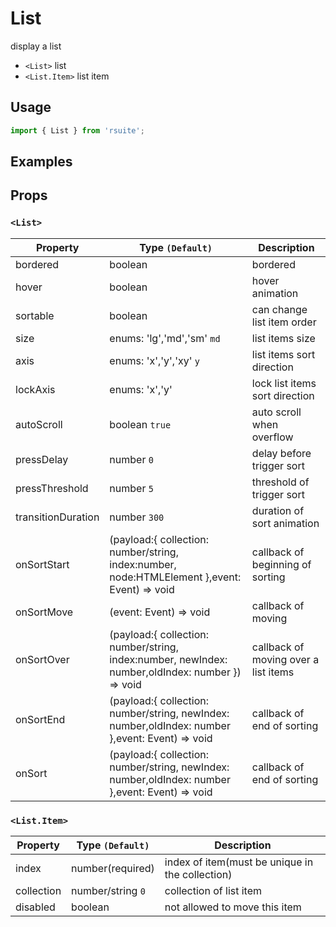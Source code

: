 # List

display a list

* `<List>` list
* `<List.Item>` list item

## Usage

```js
import { List } from 'rsuite';
```

## Examples

<!--{demo}-->

## Props

### `<List>`

| Property    | Type `(Default)`                         | Description              |
| ----------- | ---------------------------------------- | ----------------- |
| bordered           | boolean                                  | bordered        |
| hover              | boolean                                  | hover animation   |
| sortable           | boolean                                  | can change list item order  |
| size               | enums: 'lg','md','sm'  `md`              | list items size            |
| axis               | enums: 'x','y','xy' `y`                  | list items sort direction            |
| lockAxis           | enums: 'x','y'                           | lock list items sort direction        |
| autoScroll         | boolean  `true`                          | auto scroll when overflow    |
| pressDelay         | number `0`                               | delay before trigger sort        |
| pressThreshold     | number `5`                               | threshold of trigger sort        |
| transitionDuration | number `300`                             | duration of sort animation   |
| onSortStart        | (payload:{ collection: number/string, index:number, node:HTMLElement },event: Event) => void | callback of beginning of sorting        |
| onSortMove         | (event: Event) => void                   | callback of moving        |
| onSortOver         | (payload:{ collection: number/string, index:number,  newIndex: number,oldIndex: number }) => void | callback of moving over a list items       |
| onSortEnd          | (payload:{ collection: number/string, newIndex: number,oldIndex: number },event: Event) => void | callback of end of sorting        |
| onSort             | (payload:{ collection: number/string, newIndex: number,oldIndex: number },event: Event) => void | callback of end of sorting        |

### `<List.Item>`

| Property      | Type `(Default)`                                 | Description                      |
| ------------- | ------------------------------------------------ | ---------------------------------- |
| index        | number(required)                                     | index of item(must be unique in the collection)        |
| collection   | number/string `0`                               | collection of list item                     |
| disabled     | boolean                                         | not allowed to move this item         |
